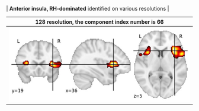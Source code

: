 


| **Anterior insula, RH-dominated** identified on various resolutions |

| 128 resolution, the component index number is 66|  
|:---:|  
| ![Component 128](../128/final/66.jpg "From component 128: Anterior insula, RH-dominated") |